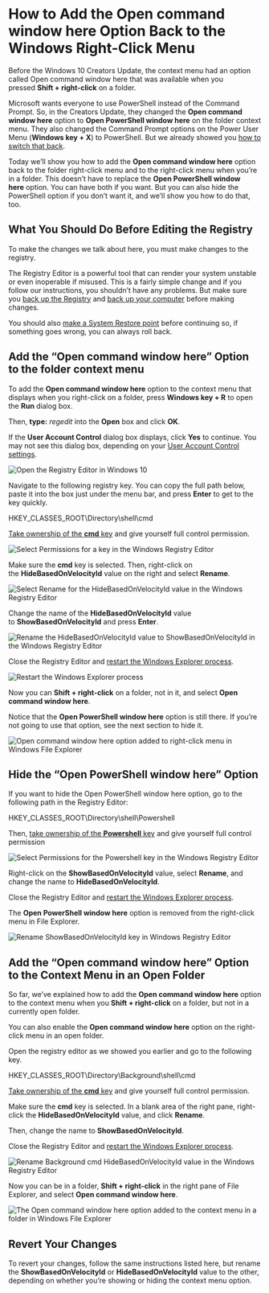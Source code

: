 # How to Add the Open command window here Option Back to the Windows Right-Click Menu

Before the Windows 10 Creators Update, the context menu had an option called Open command window here that was available when you pressed **Shift + right-click** on a folder.

Microsoft wants everyone to use PowerShell instead of the Command Prompt. So, in the Creators Update, they changed the **Open command window here** option to **Open PowerShell window here** on the folder context menu. They also changed the Command Prompt options on the Power User Menu (**Windows key + X**) to PowerShell. But we already showed you [how to switch that back](https://www.groovypost.com/howto/find-restore-open-command-prompt-windows-10/).

Today we’ll show you how to add the **Open command window here** option back to the folder right-click menu and to the right-click menu when you’re in a folder. This doesn’t have to replace the **Open PowerShell window here** option. You can have both if you want. But you can also hide the PowerShell option if you don’t want it, and we’ll show you how to do that, too.

## What You Should Do Before Editing the Registry

To make the changes we talk about here, you must make changes to the registry.

The Registry Editor is a powerful tool that can render your system unstable or even inoperable if misused. This is a fairly simple change and if you follow our instructions, you shouldn’t have any problems. But make sure you [back up the Registry](https://www.groovypost.com/howto/microsoft/how-to-backup-restore-registry-in-windows-7-or-vista/) and [back up your computer](https://www.groovypost.com/howto/ultimate-windows-10-backup-and-restore-guide/) before making changes.

You should also [make a System Restore point](https://www.groovypost.com/howto/windows-10-enable-create-system-restore/) before continuing so, if something goes wrong, you can always roll back.

## Add the “Open command window here” Option to the folder context menu

To add the **Open command window here** option to the context menu that displays when you right-click on a folder, press **Windows key + R** to open the **Run** dialog box.

Then, **type:** *regedit* into the **Open** box and click **OK**.

If the **User Account Control** dialog box displays, click **Yes** to continue. You may not see this dialog box, depending on your [User Account Control settings](https://www.groovypost.com/howto/disable-modify-uac-user-account-control-notification-windows/).

![Open the Registry Editor in Windows 10](assets/01-Open-regedit.png)

Navigate to the following registry key. You can copy the full path below, paste it into the box just under the menu bar, and press **Enter** to get to the key quickly.

HKEY_CLASSES_ROOT\Directory\shell\cmd

[Take ownership of the **cmd** key](https://www.groovypost.com/howto/take-full-permissions-control-edit-protected-registry-keys/) and give yourself full control permission.

![Select Permissions for a key in the Windows Registry Editor](assets/02-Select-Permissions.png)

Make sure the **cmd** key is selected. Then, right-click on the **HideBasedOnVelocityId** value on the right and select **Rename**.

![Select Rename for the HideBasedOnVelocityId value in the Windows Registry Editor](assets/03-Select-Rename-on-HideBasedOnVelocityId-value.png)

Change the name of the **HideBasedOnVelocityId** value to **ShowBasedOnVelocityId** and press **Enter**.

![Rename the HideBasedOnVelocityId value to ShowBasedOnVelocityId in the Windows Registry Editor](assets/04-Rename-HideBasedOnVelocityId-value-to-Show.png)

Close the Registry Editor and [restart the Windows Explorer process](https://www.groovypost.com/howto/windows-10-file-explorer-not-responding-4-ways-restart-it/).

![Restart the Windows Explorer process](assets/05-Restart-Windows-Explorer.png)

Now you can **Shift + right-click** on a folder, not in it, and select **Open command window here**.

Notice that the **Open PowerShell window here** option is still there. If you’re not going to use that option, see the next section to hide it.

![Open command window here option added to right-click menu in Windows File Explorer](assets/06-Open-command-window-here-option-added.png)

## Hide the “Open PowerShell window here” Option

If you want to hide the Open PowerShell window here option, go to the following path in the Registry Editor:

HKEY_CLASSES_ROOT\Directory\shell\Powershell

Then, [take ownership of the **Powershell** key](https://www.groovypost.com/howto/take-full-permissions-control-edit-protected-registry-keys/) and give yourself full control permission

![Select Permissions for the Powershell key in the Windows Registry Editor](assets/07-Select-Permissions-for-Powershell-key.png)

Right-click on the **ShowBasedOnVelocityId** value, select **Rename**, and change the name to **HideBasedOnVelocityId**.

Close the Registry Editor and [restart the Windows Explorer process](https://www.groovypost.com/howto/windows-10-file-explorer-not-responding-4-ways-restart-it/).

The **Open PowerShell window here** option is removed from the right-click menu in File Explorer.

![Rename ShowBasedOnVelocityId key in Windows Registry Editor](assets/08-Rename-value-for-Powershell-key.png)

## Add the “Open command window here” Option to the Context Menu in an Open Folder

So far, we’ve explained how to add the **Open command window here** option to the context menu when you **Shift + right-click** on a folder, but not in a currently open folder.

You can also enable the **Open command window here** option on the right-click menu in an open folder.

Open the registry editor as we showed you earlier and go to the following key.

HKEY_CLASSES_ROOT\Directory\Background\shell\cmd

[Take ownership of the **cmd** key](https://www.groovypost.com/howto/take-full-permissions-control-edit-protected-registry-keys/) and give yourself full control permission.

Make sure the **cmd** key is selected. In a blank area of the right pane, right-click the **HideBasedOnVelocityId** value, and click **Rename**.

Then, change the name to **ShowBasedOnVelocityId**.

Close the Registry Editor and [restart the Windows Explorer process](https://www.groovypost.com/howto/windows-10-file-explorer-not-responding-4-ways-restart-it/).

![Rename Background cmd HideBasedOnVelocityId value in the Windows Registry Editor](assets/09-Rename-Background-cmd-value.png)

Now you can be in a folder, **Shift + right-click** in the right pane of File Explorer, and select **Open command window here**.

![The Open command window here option added to the context menu in a folder in Windows File Explorer](assets/10-Open-Command-Window-Here-option-on-context-menu-in-folder.png)

## Revert Your Changes

To revert your changes, follow the same instructions listed here, but rename the **ShowBasedOnVelocityId** or **HideBasedOnVelocityId** value to the other, depending on whether you’re showing or hiding the context menu option.
